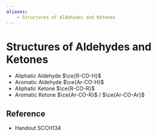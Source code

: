```yaml
---
aliases:
    - Structures of Aldehydes and Ketones
---
```


# Structures of Aldehydes and Ketones

- Aliphatic Aldehyde $\ce{R-CO-H}$
- Aromatic Aldehyde $\ce{Ar-CO-H}$
- Aliphatic Ketone $\ce{R-CO-R}$
- Aromatic Ketone $\ce{Ar-CO-R}$ / $\ce{Ar-CO-Ar}$

## Reference

- Handout SCCH134
